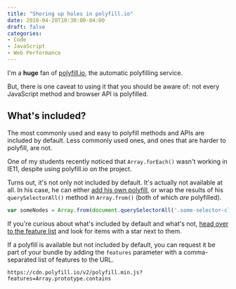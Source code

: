 ```yaml
---
title: "Shoring up holes in polyfill.io"
date: 2018-04-20T10:30:00-04:00
draft: false
categories:
- Code
- JavaScript
- Web Performance
---
```


I'm a **huge** fan of [polyfill.io](https://polyfill.io), the automatic polyfilling service.

But, there is one caveat to using it that you should be aware of: not every JavaScript method and browser API is polyfilled.

## What's included?

The most commonly used and easy to polyfill methods and APIs are included by default. Less commonly used ones, and ones that are harder to polyfill, are not.

One of my students recently noticed that `Array.forEach()` wasn't working in IE11, despite using polyfill.io on the project.

Turns out, it's not only not included by default. It's actually not available at all. In his case, he can either [add his own polyfill](https://vanillajstoolkit.com/polyfills/nodelistforeach/), or wrap the results of his `querySelectorAll()` method in `Array.from()` (both of which *are* polyfilled).

```js
var someNodes = Array.from(document.querySelectorAll('.some-selector-class'));
```

If you're curious about what's included by default and what's not, [head over to the feature list](https://polyfill.io/v2/docs/features/) and look for items with a star next to them.

If a polyfill is available but not included by default, you can request it be part of your bundle by adding the `features` parameter with a comma-separated list of features to the URL.

```http
https://cdn.polyfill.io/v2/polyfill.min.js?features=Array.prototype.contains
```